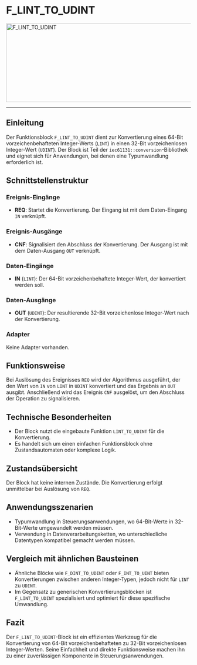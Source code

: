 # F_LINT_TO_UDINT

<img width="1448" height="214" alt="F_LINT_TO_UDINT" src="https://github.com/user-attachments/assets/9e88f669-c0d5-4acd-a01f-4274a376f3f3" />

* * * * * * * * * *
## Einleitung
Der Funktionsblock `F_LINT_TO_UDINT` dient zur Konvertierung eines 64-Bit vorzeichenbehafteten Integer-Werts (`LINT`) in einen 32-Bit vorzeichenlosen Integer-Wert (`UDINT`). Der Block ist Teil der `iec61131::conversion`-Bibliothek und eignet sich für Anwendungen, bei denen eine Typumwandlung erforderlich ist.

## Schnittstellenstruktur
### **Ereignis-Eingänge**
- **REQ**: Startet die Konvertierung. Der Eingang ist mit dem Daten-Eingang `IN` verknüpft.

### **Ereignis-Ausgänge**
- **CNF**: Signalisiert den Abschluss der Konvertierung. Der Ausgang ist mit dem Daten-Ausgang `OUT` verknüpft.

### **Daten-Eingänge**
- **IN** (`LINT`): Der 64-Bit vorzeichenbehaftete Integer-Wert, der konvertiert werden soll.

### **Daten-Ausgänge**
- **OUT** (`UDINT`): Der resultierende 32-Bit vorzeichenlose Integer-Wert nach der Konvertierung.

### **Adapter**
Keine Adapter vorhanden.

## Funktionsweise
Bei Auslösung des Ereignisses `REQ` wird der Algorithmus ausgeführt, der den Wert von `IN` von `LINT` in `UDINT` konvertiert und das Ergebnis an `OUT` ausgibt. Anschließend wird das Ereignis `CNF` ausgelöst, um den Abschluss der Operation zu signalisieren.

## Technische Besonderheiten
- Der Block nutzt die eingebaute Funktion `LINT_TO_UDINT` für die Konvertierung.
- Es handelt sich um einen einfachen Funktionsblock ohne Zustandsautomaten oder komplexe Logik.

## Zustandsübersicht
Der Block hat keine internen Zustände. Die Konvertierung erfolgt unmittelbar bei Auslösung von `REQ`.

## Anwendungsszenarien
- Typumwandlung in Steuerungsanwendungen, wo 64-Bit-Werte in 32-Bit-Werte umgewandelt werden müssen.
- Verwendung in Datenverarbeitungsketten, wo unterschiedliche Datentypen kompatibel gemacht werden müssen.

## Vergleich mit ähnlichen Bausteinen
- Ähnliche Blöcke wie `F_DINT_TO_UDINT` oder `F_INT_TO_UINT` bieten Konvertierungen zwischen anderen Integer-Typen, jedoch nicht für `LINT` zu `UDINT`.
- Im Gegensatz zu generischen Konvertierungsblöcken ist `F_LINT_TO_UDINT` spezialisiert und optimiert für diese spezifische Umwandlung.

## Fazit
Der `F_LINT_TO_UDINT`-Block ist ein effizientes Werkzeug für die Konvertierung von 64-Bit vorzeichenbehafteten zu 32-Bit vorzeichenlosen Integer-Werten. Seine Einfachheit und direkte Funktionsweise machen ihn zu einer zuverlässigen Komponente in Steuerungsanwendungen.
